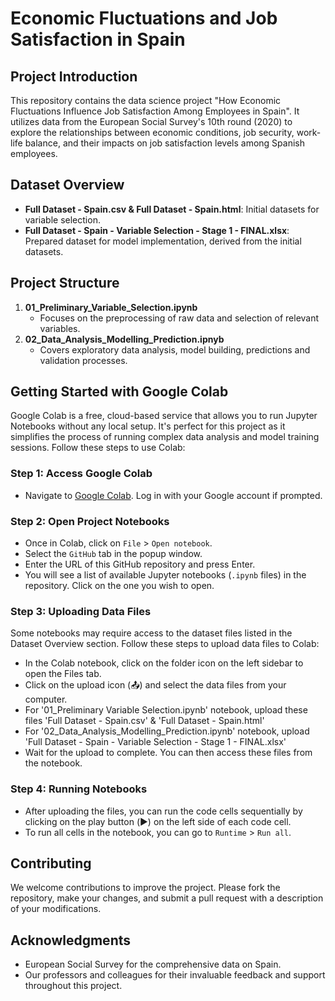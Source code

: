 # Economic Fluctuations and Job Satisfaction in Spain

## Project Introduction

This repository contains the data science project "How Economic Fluctuations Influence Job Satisfaction Among Employees in Spain". It utilizes data from the European Social Survey's 10th round (2020) to explore the relationships between economic conditions, job security, work-life balance, and their impacts on job satisfaction levels among Spanish employees.

## Dataset Overview

- **Full Dataset - Spain.csv & Full Dataset - Spain.html**: Initial datasets for variable selection.
- **Full Dataset - Spain - Variable Selection - Stage 1 - FINAL.xlsx**: Prepared dataset for model implementation, derived from the initial datasets.

## Project Structure

1. **01_Preliminary_Variable_Selection.ipynb**
   - Focuses on the preprocessing of raw data and selection of relevant variables.
2. **02_Data_Analysis_Modelling_Prediction.ipnyb**
   - Covers exploratory data analysis, model building, predictions and validation processes.

## Getting Started with Google Colab

Google Colab is a free, cloud-based service that allows you to run Jupyter Notebooks without any local setup. It's perfect for this project as it simplifies the process of running complex data analysis and model training sessions. Follow these steps to use Colab:

### Step 1: Access Google Colab

- Navigate to [Google Colab](https://colab.research.google.com/). Log in with your Google account if prompted.

### Step 2: Open Project Notebooks

- Once in Colab, click on `File` > `Open notebook`.
- Select the `GitHub` tab in the popup window.
- Enter the URL of this GitHub repository and press Enter.
- You will see a list of available Jupyter notebooks (`.ipynb` files) in the repository. Click on the one you wish to open.


### Step 3: Uploading Data Files

Some notebooks may require access to the dataset files listed in the Dataset Overview section. Follow these steps to upload data files to Colab:

- In the Colab notebook, click on the folder icon on the left sidebar to open the Files tab.
- Click on the upload icon (📤) and select the data files from your computer.
- For '01_Preliminary Variable Selection.ipynb' notebook, upload these files 'Full Dataset - Spain.csv' & 'Full Dataset - Spain.html'
- For '02_Data_Analysis_Modelling_Prediction.ipynb' notebook, upload 'Full Dataset - Spain - Variable Selection - Stage 1 - FINAL.xlsx'
- Wait for the upload to complete. You can then access these files from the notebook.

### Step 4: Running Notebooks

- After uploading the files, you can run the code cells sequentially by clicking on the play button (▶️) on the left side of each code cell.
- To run all cells in the notebook, you can go to `Runtime` > `Run all`.

## Contributing

We welcome contributions to improve the project. Please fork the repository, make your changes, and submit a pull request with a description of your modifications.

## Acknowledgments

- European Social Survey for the comprehensive data on Spain.
- Our professors and colleagues for their invaluable feedback and support throughout this project.

